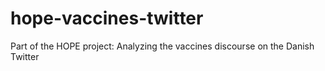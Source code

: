 # hope-vaccines-twitter
Part of the HOPE project: Analyzing the vaccines discourse on the Danish Twitter
